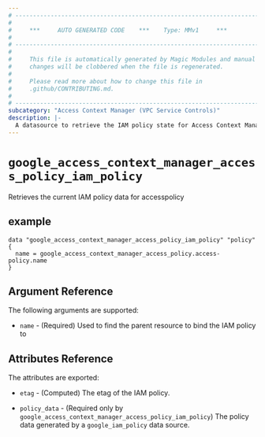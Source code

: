 ```yaml
---
# ----------------------------------------------------------------------------
#
#     ***     AUTO GENERATED CODE    ***    Type: MMv1     ***
#
# ----------------------------------------------------------------------------
#
#     This file is automatically generated by Magic Modules and manual
#     changes will be clobbered when the file is regenerated.
#
#     Please read more about how to change this file in
#     .github/CONTRIBUTING.md.
#
# ----------------------------------------------------------------------------
subcategory: "Access Context Manager (VPC Service Controls)"
description: |-
  A datasource to retrieve the IAM policy state for Access Context Manager (VPC Service Controls) AccessPolicy
---
```



# `google_access_context_manager_access_policy_iam_policy`
Retrieves the current IAM policy data for accesspolicy


## example

```hcl
data "google_access_context_manager_access_policy_iam_policy" "policy" {
  name = google_access_context_manager_access_policy.access-policy.name
}
```

## Argument Reference

The following arguments are supported:

* `name` - (Required) Used to find the parent resource to bind the IAM policy to

## Attributes Reference

The attributes are exported:

* `etag` - (Computed) The etag of the IAM policy.

* `policy_data` - (Required only by `google_access_context_manager_access_policy_iam_policy`) The policy data generated by
  a `google_iam_policy` data source.
